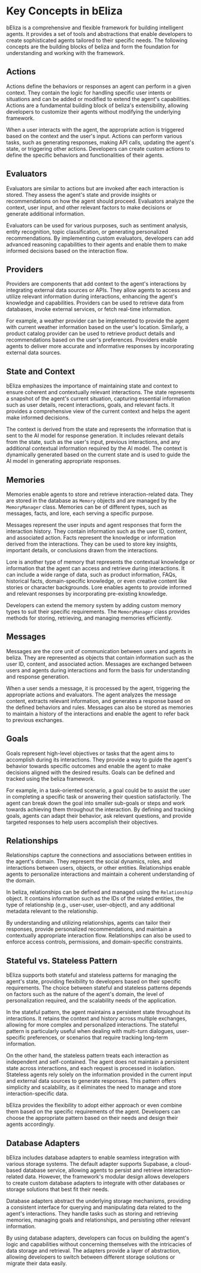 # Key Concepts in bEliza

bEliza is a comprehensive and flexible framework for building intelligent agents. It provides a set of tools and abstractions that enable developers to create sophisticated agents tailored to their specific needs. The following concepts are the building blocks of beliza and form the foundation for understanding and working with the framework.

## Actions

Actions define the behaviors or responses an agent can perform in a given context. They contain the logic for handling specific user intents or situations and can be added or modified to extend the agent's capabilities. Actions are a fundamental building block of beliza's extensibility, allowing developers to customize their agents without modifying the underlying framework.

When a user interacts with the agent, the appropriate action is triggered based on the context and the user's input. Actions can perform various tasks, such as generating responses, making API calls, updating the agent's state, or triggering other actions. Developers can create custom actions to define the specific behaviors and functionalities of their agents.

## Evaluators

Evaluators are similar to actions but are invoked after each interaction is stored. They assess the agent's state and provide insights or recommendations on how the agent should proceed. Evaluators analyze the context, user input, and other relevant factors to make decisions or generate additional information.

Evaluators can be used for various purposes, such as sentiment analysis, entity recognition, topic classification, or generating personalized recommendations. By implementing custom evaluators, developers can add advanced reasoning capabilities to their agents and enable them to make informed decisions based on the interaction flow.

## Providers

Providers are components that add context to the agent's interactions by integrating external data sources or APIs. They allow agents to access and utilize relevant information during interactions, enhancing the agent's knowledge and capabilities. Providers can be used to retrieve data from databases, invoke external services, or fetch real-time information.

For example, a weather provider can be implemented to provide the agent with current weather information based on the user's location. Similarly, a product catalog provider can be used to retrieve product details and recommendations based on the user's preferences. Providers enable agents to deliver more accurate and informative responses by incorporating external data sources.

## State and Context

bEliza emphasizes the importance of maintaining state and context to ensure coherent and contextually relevant interactions. The state represents a snapshot of the agent's current situation, capturing essential information such as user details, recent interactions, goals, and relevant facts. It provides a comprehensive view of the current context and helps the agent make informed decisions.

The context is derived from the state and represents the information that is sent to the AI model for response generation. It includes relevant details from the state, such as the user's input, previous interactions, and any additional contextual information required by the AI model. The context is dynamically generated based on the current state and is used to guide the AI model in generating appropriate responses.

## Memories

Memories enable agents to store and retrieve interaction-related data. They are stored in the database as `Memory` objects and are managed by the `MemoryManager` class. Memories can be of different types, such as messages, facts, and lore, each serving a specific purpose.

Messages represent the user inputs and agent responses that form the interaction history. They contain information such as the user ID, content, and associated action. Facts represent the knowledge or information derived from the interactions. They can be used to store key insights, important details, or conclusions drawn from the interactions.

Lore is another type of memory that represents the contextual knowledge or information that the agent can access and retrieve during interactions. It can include a wide range of data, such as product information, FAQs, historical facts, domain-specific knowledge, or even creative content like stories or character backgrounds. Lore enables agents to provide informed and relevant responses by incorporating pre-existing knowledge.

Developers can extend the memory system by adding custom memory types to suit their specific requirements. The `MemoryManager` class provides methods for storing, retrieving, and managing memories efficiently.

## Messages

Messages are the core unit of communication between users and agents in beliza. They are represented as objects that contain information such as the user ID, content, and associated action. Messages are exchanged between users and agents during interactions and form the basis for understanding and response generation.

When a user sends a message, it is processed by the agent, triggering the appropriate actions and evaluators. The agent analyzes the message content, extracts relevant information, and generates a response based on the defined behaviors and rules. Messages can also be stored as memories to maintain a history of the interactions and enable the agent to refer back to previous exchanges.

## Goals

Goals represent high-level objectives or tasks that the agent aims to accomplish during its interactions. They provide a way to guide the agent's behavior towards specific outcomes and enable the agent to make decisions aligned with the desired results. Goals can be defined and tracked using the beliza framework.

For example, in a task-oriented scenario, a goal could be to assist the user in completing a specific task or answering their question satisfactorily. The agent can break down the goal into smaller sub-goals or steps and work towards achieving them throughout the interaction. By defining and tracking goals, agents can adapt their behavior, ask relevant questions, and provide targeted responses to help users accomplish their objectives.

## Relationships

Relationships capture the connections and associations between entities in the agent's domain. They represent the social dynamics, roles, and interactions between users, objects, or other entities. Relationships enable agents to personalize interactions and maintain a coherent understanding of the domain.

In beliza, relationships can be defined and managed using the `Relationship` object. It contains information such as the IDs of the related entities, the type of relationship (e.g., user-user, user-object), and any additional metadata relevant to the relationship.

By understanding and utilizing relationships, agents can tailor their responses, provide personalized recommendations, and maintain a contextually appropriate interaction flow. Relationships can also be used to enforce access controls, permissions, and domain-specific constraints.

## Stateful vs. Stateless Pattern

bEliza supports both stateful and stateless patterns for managing the agent's state, providing flexibility to developers based on their specific requirements. The choice between stateful and stateless patterns depends on factors such as the nature of the agent's domain, the level of personalization required, and the scalability needs of the application.

In the stateful pattern, the agent maintains a persistent state throughout its interactions. It retains the context and history across multiple exchanges, allowing for more complex and personalized interactions. The stateful pattern is particularly useful when dealing with multi-turn dialogues, user-specific preferences, or scenarios that require tracking long-term information.

On the other hand, the stateless pattern treats each interaction as independent and self-contained. The agent does not maintain a persistent state across interactions, and each request is processed in isolation. Stateless agents rely solely on the information provided in the current input and external data sources to generate responses. This pattern offers simplicity and scalability, as it eliminates the need to manage and store interaction-specific data.

bEliza provides the flexibility to adopt either approach or even combine them based on the specific requirements of the agent. Developers can choose the appropriate pattern based on their needs and design their agents accordingly.

## Database Adapters

bEliza includes database adapters to enable seamless integration with various storage systems. The default adapter supports Supabase, a cloud-based database service, allowing agents to persist and retrieve interaction-related data. However, the framework's modular design allows developers to create custom database adapters to integrate with other databases or storage solutions that best fit their needs.

Database adapters abstract the underlying storage mechanisms, providing a consistent interface for querying and manipulating data related to the agent's interactions. They handle tasks such as storing and retrieving memories, managing goals and relationships, and persisting other relevant information.

By using database adapters, developers can focus on building the agent's logic and capabilities without concerning themselves with the intricacies of data storage and retrieval. The adapters provide a layer of abstraction, allowing developers to switch between different storage solutions or migrate their data easily.
